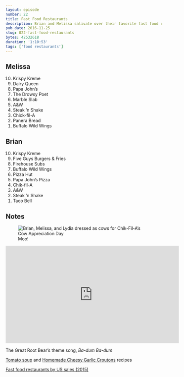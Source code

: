 ```yaml
---
layout: episode
number: 22
title: Fast Food Restaurants
description: Brian and Melissa salivate over their favorite fast food restaurants.
pub_date: 2016-11-25
slug: 022-fast-food-restaurants
bytes: 42532618
duration: '1:10:53'
tags: ['food restaurants']
---
```


<h2>Melissa</h2>
<ol reversed>
<li>Krispy Kreme</li>
<li>Dairy Queen</li>
<li>Papa John’s</li>
<li>The Drowsy Poet</li>
<li>Marble Slab</li>
<li>A&amp;W</li>
<li>Steak ’n Shake</li>
<li>Chick-fil-A</li>
<li>Panera Bread</li>
<li>Buffalo Wild Wings</li>
</ol>

<h2>Brian</h2>
<ol reversed>
<li>Krispy Kreme</li>
<li>Five Guys Burgers &amp; Fries</li>
<li>Firehouse Subs</li>
<li>Buffalo Wild Wings</li>
<li>Pizza Hut</li>
<li>Papa John’s Pizza</li>
<li>Chik-fil-A</li>
<li>A&amp;W</li>
<li>Steak ’n Shake</li>
<li>Taco Bell</li>
</ol>

<h2>Notes</h2>
<figure>
<img src="http://ttocdn.koser.us/img/chik-fil-a-cows.jpg" alt="Brian, Melissa, and Lydia dressed as cows for Chik-Fil-A’s Cow Appreciation Day">
<figcaption>Moo!</figcaption>
</figure>

<iframe class="video-embed" width="560" height="315" src="https://www.youtube.com/embed/EBeIMckHrnk" frameborder="0" allowfullscreen></iframe>
<p>The Great Root Bear’s theme song, <i class="song-title">Ba-dum Ba-dum</i></p>

<p><a href="http://koser.us/recipes/cream-of-tomato-soup/">Tomato soup</a> and <a href="http://koser.us/recipes/homemade-cheesy-garlic-croutons/">Homemade Cheesy Garlic Croutons</a> recipes</p>

<p><a href="https://www.qsrmagazine.com/reports/qsr50-2016-top-50-chart">Fast food restaurants by US sales (2015)</a></p>